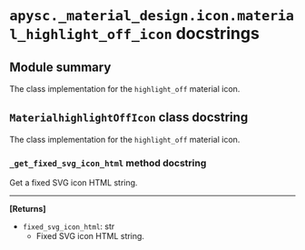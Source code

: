 # `apysc._material_design.icon.material_highlight_off_icon` docstrings

## Module summary

The class implementation for the `highlight_off` material icon.

## `MaterialhighlightOffIcon` class docstring

The class implementation for the `highlight_off` material icon.

### `_get_fixed_svg_icon_html` method docstring

Get a fixed SVG icon HTML string.<hr>

**[Returns]**

- `fixed_svg_icon_html`: str
  - Fixed SVG icon HTML string.